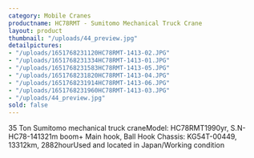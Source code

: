 ```yaml
---
category: Mobile Cranes
productname: HC78RMT - Sumitomo Mechanical Truck Crane
layout: product
thumbnail: "/uploads/44_preview.jpg"
detailpictures:
- "/uploads/1651768231120HC78RMT-1413-02.JPG"
- "/uploads/1651768231334HC78RMT-1413-01.JPG"
- "/uploads/1651768231583HC78RMT-1413-05.JPG"
- "/uploads/1651768231820HC78RMT-1413-04.JPG"
- "/uploads/1651768231914HC78RMT-1413-06.JPG"
- "/uploads/1651768231960HC78RMT-1413-03.JPG"
- "/uploads/44_preview.jpg"
sold: false
---
```


35 Ton Sumitomo mechanical truck craneModel: HC78RMT1990yr, S.N-HC78-141321m boom+ Main hook, Ball Hook Chassis: KG54T-00449,   13312km, 2882hourUsed and located in Japan/Working condition

